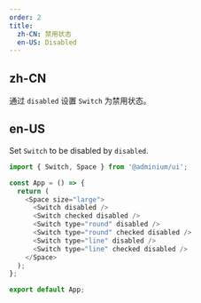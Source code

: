 ```yaml
---
order: 2
title:
  zh-CN: 禁用状态
  en-US: Disabled
---
```


## zh-CN

通过 `disabled` 设置 `Switch` 为禁用状态。

## en-US

Set `Switch` to be disabled by `disabled`.

```js
import { Switch, Space } from '@adminium/ui';

const App = () => {
  return (
    <Space size="large">
      <Switch disabled />
      <Switch checked disabled />
      <Switch type="round" disabled />
      <Switch type="round" checked disabled />
      <Switch type="line" disabled />
      <Switch type="line" checked disabled />
    </Space>
  );
};

export default App;
```
